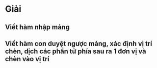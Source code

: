 # Giải
## Viết hàm nhập mảng
## Viết hàm con duyệt ngược mảng, xác định vị trí chèn, dịch các phần tử phía sau ra 1 đơn vị và chèn vào vị trí 
